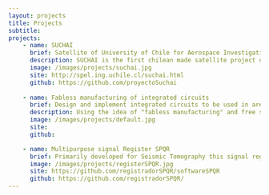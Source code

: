 ```yaml
---
layout: projects
title: Projects
subtitle: 
projects:
    - name: SUCHAI
      brief: Satellite of University of Chile for Aerospace Investigation
      description: SUCHAI is the first chilean made satellite project developed by students, engineers and professors of many departments of the University of Chile such as the Electrical Engineering, Physics and Mechanical Engineering Departments. The main goal is to design, construct, launch and operate a picosatellite.
      image: /images/projects/suchai.jpg
      site: http://spel.ing.uchile.cl/suchai.html
      github: https://github.com/proyectoSuchai
       
    - name: Fabless manufacturing of integrated circuits
      brief: Design and implement integrated circuits to be used in areas such as  geophysics, biomedical, astronomical instrumentation or telecommunications.
      description: Using the idea of ​​"fabless manufacturing" and free software, it has been possible design small integrated amplifiers, the basic unit of analog circuits. In the near future is expected to achieve mixed signal circuits and digital circuits. This project has the support of students and researchers from the Catholic University of Chile.
      image: /images/projects/default.jpg
      site: 
      github:  

    - name: Multipurpose signal Register SPQR
      brief: Primarily developed for Seismic Tomography this signal register (in prototype stage) is capable of digitalize, sincronize (acurately to GPS time) and save to disk signal samples from diferent sources. Currently there are two ADC developed, one for 3-axis geophones, and other for a type-K thermocouple.
      image: /images/projects/registerSPQR.jpg
      site: https://github.com/registradorSPQR/softwareSPQR
      github: https://github.com/registradorSPQR/
---
```

